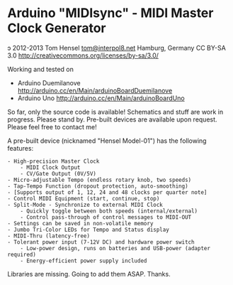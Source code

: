 Arduino "MIDIsync" - MIDI Master Clock Generator
=
ɔ 2012-2013 Tom Hensel <tom@interpol8.net> Hamburg, Germany
CC BY-SA 3.0 http://creativecommons.org/licenses/by-sa/3.0/

Working and tested on
- Arduino Duemilanove http://arduino.cc/en/Main/arduinoBoardDuemilanove
- Arduino Uno http://arduino.cc/en/Main/arduinoBoardUno

So far, only the source code is available!
Schematics and stuff are work in progress. Please stand by.
Pre-built devices are available upon request.
Please feel free to contact me!

A pre-built device (nicknamed "Hensel Model-01") has the following features:

	- High-precision Master Clock
		- MIDI Clock Output
		- CV/Gate Output (0V/5V)
	- Micro-adjustable Tempo (endless rotary knob, two speeds)
	- Tap-Tempo Function (dropout protection, auto-smoothing)
	- [Supports output of 1, 12, 24 and 48 clocks per quarter note]
	- Control MIDI Equipment (start, continue, stop)
	- Split-Mode - Synchronize to external MIDI Clock
		- Quickly toggle between both speeds (internal/external)
		- Control pass-through of control messages to MIDI-OUT
	- Settings can be saved in non-volatile memory
	- Jumbo Tri-Color LEDs for Tempo and Status display
	- MIDI-Thru (latency-free)
	- Tolerant power input (7-12V DC) and hardware power switch
		- Low-power design, runs on batteries and USB-power (adapter required)
		- Energy-efficient power supply included

Libraries are missing. Going to add them ASAP. Thanks.
